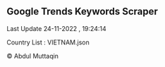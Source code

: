

## Google Trends Keywords Scraper 
 
Last Update 24-11-2022 , 19:24:14

Country List :
VIETNAM.json



© Abdul Muttaqin 
